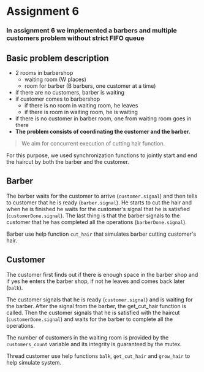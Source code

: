 # Assignment 6
### In assignment 6 we implemented a barbers and multiple customers problem without strict FIFO queue

## Basic problem description
- 2 rooms in barbershop
  - waiting room (W places)
  - room for barber (B barbers, one customer at a time)
- if there are no customers, barber is waiting
- if customer comes to barbershop
  - if there is no room in waiting room, he leaves
  - if there is room in waiting room, he is waiting
- if there is no customer in barber room, one from waiting room goes in there
- **The problem consists of coordinating the customer and the barber.**

>We aim for concurrent execution of cutting hair function.

For this purpose, we used synchronization functions to jointly start and end the haircut by both the barber and the customer.

## Barber
The barber waits for the customer to arrive (`customer.signal`) and then tells to customer that he is ready (`barber.signal`). He starts to cut the hair and when he is finished he waits for the customer's signal that he is satisfied (`customerDone.signal`). The last thing is that the barber signals to the customer that he has completed all the operations (`barberDone.signal`).

Barber use help function `cut_hair` that simulates barber cutting customer's hair.

## Customer
The customer first finds out if there is enough space in the barber shop and if yes he enters the barber shop, if not he leaves and comes back later (`balk`). 

The customer signals that he is ready (`customer.signal`) and is waiting for the barber. After the signal from the barber, the get_cut_hair function is called. Then the customer signals that he is satisfied with the haircut (`customerDone.signal`) and waits for the barber to complete all the operations.

The number of customers in the waiting room is provided by the `customers_count` variable and its integrity is guaranteed by the mutex.

Thread customer use help functions `balk`, `get_cut_hair` and `grow_hair` to help simulate system.
